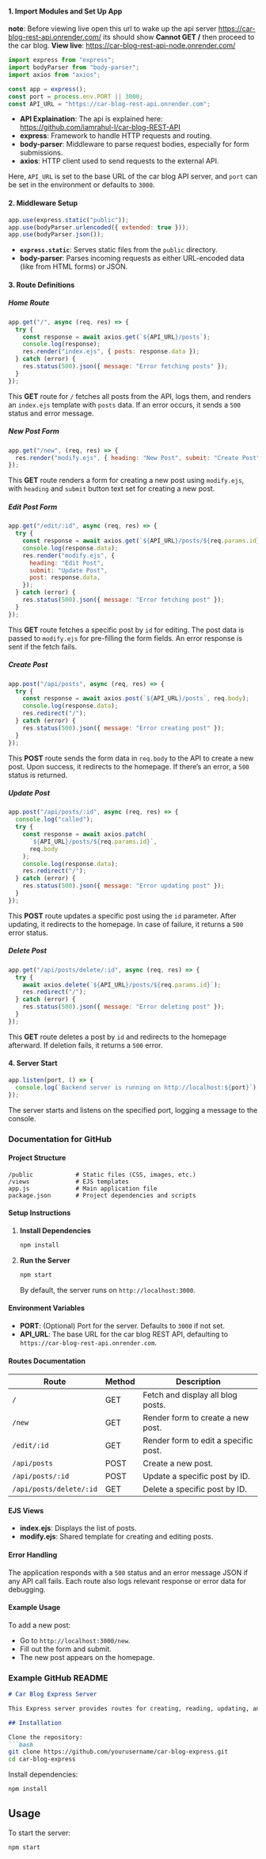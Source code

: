 #### 1. **Import Modules and Set Up App**
**note**: Before viewing live open this url to wake up the api server https://car-blog-rest-api.onrender.com/ its should show **Cannot GET /** 
then proceed to the car blog.
**View live**: https://car-blog-rest-api-node.onrender.com/

```javascript
import express from "express";
import bodyParser from "body-parser";
import axios from "axios";

const app = express();
const port = process.env.PORT || 3000;
const API_URL = "https://car-blog-rest-api.onrender.com";
```
- **API Explaination**: The api is explained here: https://github.com/iamrahul-l/car-blog-REST-API
- **express**: Framework to handle HTTP requests and routing.
- **body-parser**: Middleware to parse request bodies, especially for form submissions.
- **axios**: HTTP client used to send requests to the external API.

Here, `API_URL` is set to the base URL of the car blog API server, and `port` can be set in the environment or defaults to `3000`.

#### 2. **Middleware Setup**
```javascript
app.use(express.static("public"));
app.use(bodyParser.urlencoded({ extended: true }));
app.use(bodyParser.json());
```
- **`express.static`**: Serves static files from the `public` directory.
- **body-parser**: Parses incoming requests as either URL-encoded data (like from HTML forms) or JSON.

#### 3. **Route Definitions**

##### Home Route
```javascript
app.get("/", async (req, res) => {
  try {
    const response = await axios.get(`${API_URL}/posts`);
    console.log(response);
    res.render("index.ejs", { posts: response.data });
  } catch (error) {
    res.status(500).json({ message: "Error fetching posts" });
  }
});
```
This **GET** route for `/` fetches all posts from the API, logs them, and renders an `index.ejs` template with `posts` data. If an error occurs, it sends a `500` status and error message.

##### New Post Form
```javascript
app.get("/new", (req, res) => {
  res.render("modify.ejs", { heading: "New Post", submit: "Create Post" });
});
```
This **GET** route renders a form for creating a new post using `modify.ejs`, with `heading` and `submit` button text set for creating a new post.

##### Edit Post Form
```javascript
app.get("/edit/:id", async (req, res) => {
  try {
    const response = await axios.get(`${API_URL}/posts/${req.params.id}`);
    console.log(response.data);
    res.render("modify.ejs", {
      heading: "Edit Post",
      submit: "Update Post",
      post: response.data,
    });
  } catch (error) {
    res.status(500).json({ message: "Error fetching post" });
  }
});
```
This **GET** route fetches a specific post by `id` for editing. The post data is passed to `modify.ejs` for pre-filling the form fields. An error response is sent if the fetch fails.

##### Create Post
```javascript
app.post("/api/posts", async (req, res) => {
  try {
    const response = await axios.post(`${API_URL}/posts`, req.body);
    console.log(response.data);
    res.redirect("/");
  } catch (error) {
    res.status(500).json({ message: "Error creating post" });
  }
});
```
This **POST** route sends the form data in `req.body` to the API to create a new post. Upon success, it redirects to the homepage. If there’s an error, a `500` status is returned.

##### Update Post
```javascript
app.post("/api/posts/:id", async (req, res) => {
  console.log("called");
  try {
    const response = await axios.patch(
      `${API_URL}/posts/${req.params.id}`,
      req.body
    );
    console.log(response.data);
    res.redirect("/");
  } catch (error) {
    res.status(500).json({ message: "Error updating post" });
  }
});
```
This **POST** route updates a specific post using the `id` parameter. After updating, it redirects to the homepage. In case of failure, it returns a `500` error status.

##### Delete Post
```javascript
app.get("/api/posts/delete/:id", async (req, res) => {
  try {
    await axios.delete(`${API_URL}/posts/${req.params.id}`);
    res.redirect("/");
  } catch (error) {
    res.status(500).json({ message: "Error deleting post" });
  }
});
```
This **GET** route deletes a post by `id` and redirects to the homepage afterward. If deletion fails, it returns a `500` error.

#### 4. **Server Start**
```javascript
app.listen(port, () => {
  console.log(`Backend server is running on http://localhost:${port}`);
});
```
The server starts and listens on the specified port, logging a message to the console.

### Documentation for GitHub

#### Project Structure
```
/public            # Static files (CSS, images, etc.)
/views             # EJS templates
app.js             # Main application file
package.json       # Project dependencies and scripts
```

#### Setup Instructions

1. **Install Dependencies**
   ```bash
   npm install
   ```

2. **Run the Server**
   ```bash
   npm start
   ```
   By default, the server runs on `http://localhost:3000`.

#### Environment Variables

- **PORT**: (Optional) Port for the server. Defaults to `3000` if not set.
- **API_URL**: The base URL for the car blog REST API, defaulting to `https://car-blog-rest-api.onrender.com`.

#### Routes Documentation

| Route                | Method | Description                        |
|----------------------|--------|------------------------------------|
| `/`                  | GET    | Fetch and display all blog posts.  |
| `/new`               | GET    | Render form to create a new post.  |
| `/edit/:id`          | GET    | Render form to edit a specific post. |
| `/api/posts`         | POST   | Create a new post.                 |
| `/api/posts/:id`     | POST   | Update a specific post by ID.      |
| `/api/posts/delete/:id` | GET | Delete a specific post by ID.      |

#### EJS Views

- **index.ejs**: Displays the list of posts.
- **modify.ejs**: Shared template for creating and editing posts.

#### Error Handling

The application responds with a `500` status and an error message JSON if any API call fails. Each route also logs relevant response or error data for debugging.

#### Example Usage

To add a new post:
- Go to `http://localhost:3000/new`.
- Fill out the form and submit.
- The new post appears on the homepage.

### Example GitHub README

```markdown
# Car Blog Express Server

This Express server provides routes for creating, reading, updating, and deleting car blog posts through an external REST API.

## Installation

Clone the repository:
```bash
git clone https://github.com/yourusername/car-blog-express.git
cd car-blog-express
```

Install dependencies:
```bash
npm install
```

## Usage

To start the server:
```bash
npm start
```
